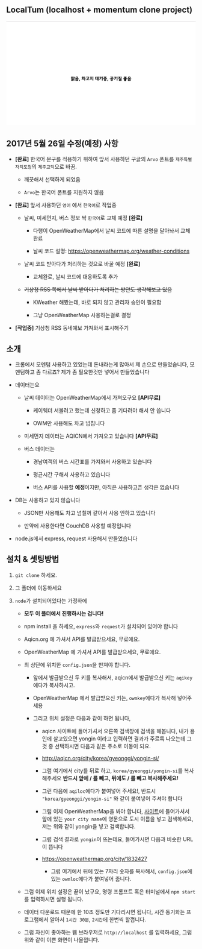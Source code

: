 ## LocalTum (localhost + momentum clone project)

![](photo1.PNG)

## 2017년 5월 26일 수정(예정) 사항

- **[완료]** 한국어 문구를 적용하기 위하여 앞서 사용하던 구글의 `Arvo` 폰트를 `제주특별자치도청`의 `제주고딕`으로 바꿈.

    - 깨끗해서 선택하게 되었음

    - `Arvo`는 한국어 폰트를 지원하지 않음

- **[완료]** 앞서 사용하던 `영어` 에서 `한국어`로 작업중

    - 날씨, 미세먼지, 버스 정보 싹 `한국어`로 교체 예정 **[완료]**

        - 다행이 OpenWeatherMap에서 날씨 코드에 따른 설명을 달아놔서 교체 완료

        - 날씨 코드 설명: https://openweathermap.org/weather-conditions

    - 날씨 코드 받아다가 처리하는 것으로 바꿀 예정 **[완료]**

        - 교체완료, 날씨 코드에 대응하도록 추가

    - ~~기상청 RSS 쪽에서 날씨 받아다가 처리하는 방안도 생각해보고 있음~~

        - KWeather 해봤는데, 바로 되지 않고 관리자 승인이 필요함

        - 그냥 OpenWeatherMap 사용하는걸로 결정 

- **[작업중]** 기상청 RSS 동네예보 가져와서 표시해주기

## 소개

- 크롬에서 모멘텀 사용하고 있었는데 돈내라는게 많아서 제 손으로 만들었습니다, 모멘텀하고 좀 다르죠? 제가 좀 필요한것만 넣어서 만들었습니다

- 데이터는요

    - 날씨 데이터는 OpenWeatherMap에서 가져오구요 **[API무료]**

        - 케이웨더 서볼려고 했는데 신청하고 좀 기다려야 해서 안 씁니다

        - OWM만 사용해도 차고 넘칩니다

    - 미세먼지 데이터는 AQICN에서 가져오고 있습니다 **[API무료]**

    - 버스 데이터는

        - 경남여객의 버스 시간표를 가져와서 사용하고 있습니다

        - 평균시간 구해서 사용하고 있습니다

        - 버스 API를 사용할 **예정**이지만, 아직은 사용하고픈 생각은 없습니다

- DB는 사용하고 있지 않습니다 

    - JSON만 사용해도 차고 넘칠꺼 같아서 사용 안하고 있습니다

    - 만약에 사용한다면 CouchDB 사용할 예정입니다

- node.js에서 express, request 사용해서 만들었습니다

## 설치 & 셋팅방법

1. `git clone` 하세요.

2. 그 폴더에 이동하세요

3. `node`가 설치되어있다는 가정하에

    - **모두 이 폴더에서 진행하시는 겁니다!**

    - npm install 을 하세요, `express`와 `request`가 설치되어 있어야 합니다

    - Aqicn.org 에 가셔서 API를 발급받으세요, 무료에요.

    - OpenWeatherMap 에 가셔서 API를 발급받으세요, 무료에요.

    - 최 상단에 위치한 `config.json`을 만져야 합니다.

        - 앞에서 발급받으신 두 키를 복사해서, aqicn에서 발급받으신 키는 `aqikey`에다가 복사하시고.

        - OpenWeatherMap 에서 발급받으신 키는, `owmkey`에다가 복사해 넣어주세용

        - 그리고 위치 설정은 다음과 같이 하면 됩니다, 

            - aqicn 사이트에 들어가셔서 오른쪽 검색창에 검색을 해봅니다, 내가 용인에 살고있으면 yongin 이라고 입력하면 결과가 주르륵 나오는데 그것 중 선택하시면 다음과 같은 주소로 이동이 되요.

            - http://aqicn.org/city/korea/gyeonggi/yongin-si/ 

            - 그럼 여기에서 city를 뒤로 하고, `korea/gyeonggi/yongin-si`를 복사해주세요 **반드시 앞에 / 를 빼고, 뒤에도 / 를 빼고 복사해주세요!**

            - 그런 다음에 `aqiloc`에다가 붙여넣어 주세요!, 반드시 `"korea/gyeonggi/yongin-si"` 와 같이 붙여넣어 주셔야 합니다

            - 그럼 이제 OpenWeatherMap을 봐야 합니다, [사이트](https://openweathermap.org/)에 들어가셔서 앞에 있는 `your city name`에 영문으로 도시 이름을 넣고 검색하세요, 저는 위와 같이 yongin을 넣고 검색합니다.

            - 그럼 검색 결과로 `yongin`이 뜨는데요, 들어가시면 다음과 비슷한 URL이 뜹니다

            - https://openweathermap.org/city/1832427

                - 그럼 여기에서 뒤에 있는 7자리 숫자를 복사해서, `config.json`에 있는 `owmloc`에다가 붙여넣어 줍니다.

    - 그럼 이제 위치 설정은 끝이 났구요, 명령 프롬프트 혹은 터미널에서 `npm start`를 입력하시면 실행 됩니다.

    - 데이터 다운로드 때문에 한 10초 정도만 기다리시면 됩니다, 시간 동기화는 프로그램에서 알아서 `1시간 30분`, `2시간`에 한번씩 할껍니다.

    - 그럼 자신이 좋아하는 웹 브라우저로 `http://localhost` 를 입력하세요, 그럼 위와 같이 이쁜 화면이 나올껍니다.